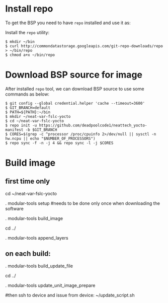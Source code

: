 # Install repo 

To get the BSP you need to have `repo` installed and use it as:

Install the `repo` utility:

```
$ mkdir ~/bin
$ curl http://commondatastorage.googleapis.com/git-repo-downloads/repo > ~/bin/repo
$ chmod a+x ~/bin/repo
```

# Download BSP source for image

After installed `repo` tool, we can download BSP source to use some commands as below:

```
$ git config --global credential.helper 'cache --timeout=3600'
$ GIT_BRANCH=default
$ PATH=${PATH}:~/bin
$ mkdir ~/neat-var-fslc-yocto
$ cd ~/neat-var-fslc-yocto
$ repo init -u https://github.com/deadpoolcode1/neattech_yocto-manifest -b $GIT_BRANCH
$ CORES=$(grep -c ^processor /proc/cpuinfo 2>/dev/null || sysctl -n hw.ncpu || echo "$NUMBER_OF_PROCESSORS")
$ repo sync -f -n -j 4 && repo sync -l -j $CORES
```

# Build image

## first time only
cd ~/neat-var-fslc-yocto

. modular-tools setup                  #needs to be done only once when downloading the software

. modular-tools build_image

cd ../

. modular-tools append_layers

## on each build:
. modular-tools build_update_file

cd ../

. modular-tools update_unit_image_prepare

#then ssh to device and issue from device: ~/update_script.sh
